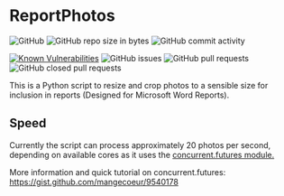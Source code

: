 # ReportPhotos
![GitHub](https://img.shields.io/github/license/adamrees89/ReportPhotos.svg)
![GitHub repo size in bytes](https://img.shields.io/github/repo-size/adamrees89/ReportPhotos.svg)
![GitHub commit activity](https://img.shields.io/github/commit-activity/m/adamrees89/ReportPhotos.svg)

[![Known Vulnerabilities](https://snyk.io/test/github/adamrees89/ReportPhotos/badge.svg)](https://snyk.io/test/github/adamrees89/ReportPhotos)
![GitHub issues](https://img.shields.io/github/issues/adamrees89/ReportPhotos.svg)
![GitHub pull requests](https://img.shields.io/github/issues-pr/adamrees89/ReportPhotos.svg)
![GitHub closed pull requests](https://img.shields.io/github/issues-pr-closed/adamrees89/ReportPhotos.svg)


This is a Python script to resize and crop photos to a sensible size for inclusion in reports (Designed for Microsoft Word Reports).

## Speed

Currently the script can process approximately 20 photos per second, depending on available cores as it uses the [concurrent.futures module.](https://docs.python.org/3.3/library/concurrent.futures.html)

More information and quick tutorial on concurrent.futures:  https://gist.github.com/mangecoeur/9540178
